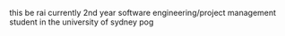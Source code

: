 this be rai
currently 2nd year software engineering/project management student in the university of sydney
pog


<!---
raimeii/raimeii is a ✨ special ✨ repository because its `README.md` (this file) appears on your GitHub profile.
You can click the Preview link to take a look at your changes.
--->
